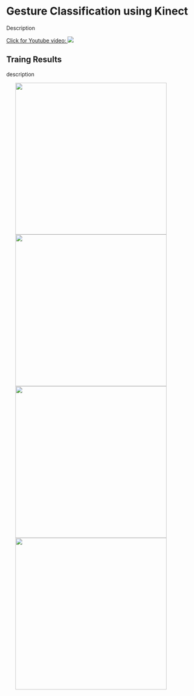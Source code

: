 # Gesture Classification using Kinect

Description <br>


[Click for Youtube video:
<img src="https://github.com/ElliotHYLee/OpticalFlow2VelocityEstimation/blob/master/Images/Capture.JPG">](https://www.youtube.com/watch?v=NoJuUvAMqN4)


## Traing Results

description

<ul>
<img src="https://github.com/ElliotHYLee/OpticalFlow2VelocityEstimation/blob/master/Images/seq0.png" width="400">
<img src="https://github.com/ElliotHYLee/OpticalFlow2VelocityEstimation/blob/master/Images/seq2.png" width="400">
<img src="https://github.com/ElliotHYLee/OpticalFlow2VelocityEstimation/blob/master/Images/seq8.png" width="400">
<img src="https://github.com/ElliotHYLee/OpticalFlow2VelocityEstimation/blob/master/Images/seq9.png" width="400">
</ul>
